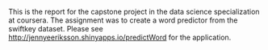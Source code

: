 This is the report for the capstone project in the data science specialization at coursera. The assignment was to create a word predictor from the swiftkey dataset. Please see http://jennyeeriksson.shinyapps.io/predictWord for the application.
